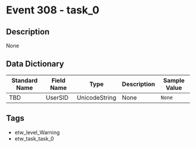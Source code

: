 # Event 308 - task_0

## Description
None

## Data Dictionary
|Standard Name|Field Name|Type|Description|Sample Value|
|---|---|---|---|---|
|TBD|UserSID|UnicodeString|None|`None`|

## Tags
* etw_level_Warning
* etw_task_task_0